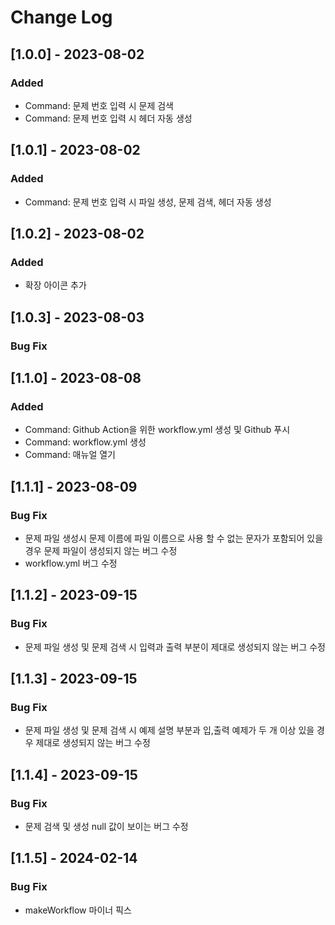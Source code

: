 # Change Log

## [1.0.0] - 2023-08-02

### Added

-   Command: 문제 번호 입력 시 문제 검색
-   Command: 문제 번호 입력 시 헤더 자동 생성

## [1.0.1] - 2023-08-02

### Added

-   Command: 문제 번호 입력 시 파일 생성, 문제 검색, 헤더 자동 생성

## [1.0.2] - 2023-08-02

### Added

-   확장 아이콘 추가

## [1.0.3] - 2023-08-03

### Bug Fix

## [1.1.0] - 2023-08-08

### Added

-   Command: Github Action을 위한 workflow.yml 생성 및 Github 푸시
-   Command: workflow.yml 생성
-   Command: 매뉴얼 열기

## [1.1.1] - 2023-08-09

### Bug Fix

-   문제 파일 생성시 문제 이름에 파일 이름으로 사용 할 수 없는 문자가 포함되어 있을 경우 문제 파일이 생성되지 않는 버그 수정
-   workflow.yml 버그 수정

## [1.1.2] - 2023-09-15

### Bug Fix

-   문제 파일 생성 및 문제 검색 시 입력과 출력 부분이 제대로 생성되지 않는 버그 수정

## [1.1.3] - 2023-09-15

### Bug Fix

-   문제 파일 생성 및 문제 검색 시 예제 설명 부분과 입,출력 예제가 두 개 이상 있을 경우 제대로 생성되지 않는 버그 수정

## [1.1.4] - 2023-09-15

### Bug Fix

-   문제 검색 및 생성 null 값이 보이는 버그 수정

## [1.1.5] - 2024-02-14

### Bug Fix

-   makeWorkflow 마이너 픽스
